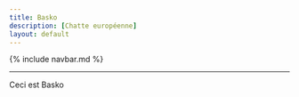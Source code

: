 ```yaml
---
title: Basko
description: [Chatte européenne]
layout: default
---
```


{% include navbar.md %}

---

Ceci est Basko
